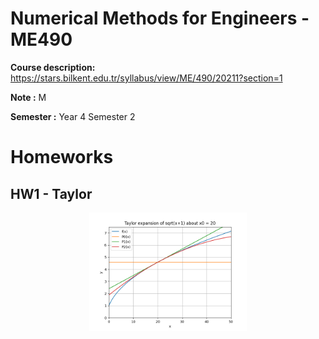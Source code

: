 # Numerical Methods for Engineers - ME490
**Course description:** https://stars.bilkent.edu.tr/syllabus/view/ME/490/20211?section=1

**Note :** M

**Semester :** Year 4 Semester 2

# Homeworks

## HW1 - Taylor

<p align="center">
  <img width=50% height=50% src="https://github.com/soly33tworks/ME-PHYS_Undergraduate_Courses/blob/main/ME361-Numerical_Methods_4_Engineers/assets/HW1%20fig%202.png?raw=true">
</p>
